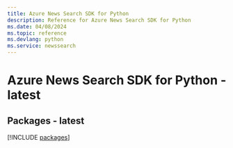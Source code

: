 ```yaml
---
title: Azure News Search SDK for Python
description: Reference for Azure News Search SDK for Python
ms.date: 04/08/2024
ms.topic: reference
ms.devlang: python
ms.service: newssearch
---
```

# Azure News Search SDK for Python - latest
## Packages - latest
[!INCLUDE [packages](news-search-index.md)]